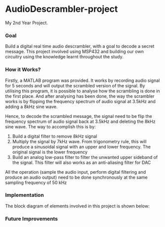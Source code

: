 # AudioDescrambler-project
My 2nd Year Project.

### Goal
Build a digital real time audio descrambler, with a goal to decode a secret message. This project involved using MSP432 and building our own circuitry using the knowledge learnt throughout the study.

### How it Works?
Firstly, a MATLAB program was provided. It works by recording audio signal for 5 seconds and will output the scrambled version of the signal.
By utilising this program, it is possible to analyse how the scrambling is done in the first place. And after analysing has been done, the way the scrambler works is by flipping the frequency spectrum of audio signal at 3.5kHz and adding a 8kHz sine wave. 

Hence, to decode the scrambled message, the signal need to be flip the frequency spectrum of audio signal back at 3.5kHz and deleting the 8kHz sine wave.
The way to accomplish this is by:
1) Build a digital filter to remove 8kHz signal
2) Multiply the signal by 7kHz wave. 
   From trigonometry rule, this will produce a sinusoidal signal with an upper and lower frequency. The original signal is the lower frequency
3) Build an analog low-pass filter to filter the unwanted upper sideband of the signal. This filter will also works as an anti-aliasing filter for DAC

All the operation (sample the audio input, perform digital filtering and produce an audio output) need to be done synchronously at the same sampling frequency of 50 kHz

### Implementation
The block diagram of elements involved in this project is shown below:







<!-- ###What Have I Learnt?
Analog Electronics
- Building an understanding of analog filter, learning different type of responses of 
- Know how DAC works and how to implement it using R2R DAC
- Building a transistor amplifier using Darlington configuration and get to know LM386 audio amplifier
Digital Circuits 
- Understand how digital filter works, and how it is implemented in code.
- Know different types of filter, IIR and FIR
- The benefit of SOS or biquad method in implementing a high order filter 
Microcontroller Programming (MSP432)
- Learn how to utilise the ADC functionality in MSP432
- Understand the basics of clock in MSP432 and how to use them
- Implementing circuilar buffer 
*Challenge: All this needs to be done synchronously 
-->

### Future Improvements
